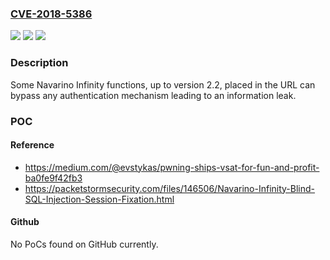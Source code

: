 ### [CVE-2018-5386](https://cve.mitre.org/cgi-bin/cvename.cgi?name=CVE-2018-5386)
![](https://img.shields.io/static/v1?label=Product&message=Infinity&color=blue)
![](https://img.shields.io/static/v1?label=Version&message=2.22.2%20&color=brighgreen)
![](https://img.shields.io/static/v1?label=Vulnerability&message=CWE-288&color=brighgreen)

### Description

Some Navarino Infinity functions, up to version 2.2, placed in the URL can bypass any authentication mechanism leading to an information leak.

### POC

#### Reference
- https://medium.com/@evstykas/pwning-ships-vsat-for-fun-and-profit-ba0fe9f42fb3
- https://packetstormsecurity.com/files/146506/Navarino-Infinity-Blind-SQL-Injection-Session-Fixation.html

#### Github
No PoCs found on GitHub currently.

